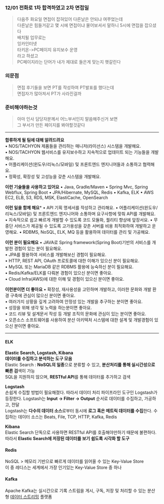 ### 12/01 전화로 1차 합격하였고 2차 면접일
> 다음주 화요일 면접이 잡혀있어 다른날은 안되냐 여쭈었는데  
> 다른날은 힘들거같고 몇 시에 면접이냐 물어보셔서 말하니 5시에 면접을 잡으셨다  
> 배치될 업무로는  
	잉카인터넷  
	타키온->PC페이지 유지보수 운영  
	라고 하셨고  
> PC페이지라는 단어가 내가 제대로 들은게 맞는지 햇갈린다  
> 
### 의문점
> 면접 후기들을 보면 PT를 작성하여 PT발표를 했다는데  
> 면접자가 많아져서 PT가 사라진걸까

### 준비해야하는것
> 아마 인사 담당자분께서 어느부서인지 말씀해주신거 보면  
> 그 부서가 만든 페이지를 봐야할것같다
> 

---
**합류하게 될 팀에 대해 알려드려요**  
• NOS/TACHYON 제품들을 관리하는 매니저(라이선스) 시스템을 개발해요.  
• NOS/TACHYON 웹서비스를 유지보수하고 지속적으로 업데이트 되는 기능들을 개발해요.  
• 어플리케이션(윈도우/리눅스/모바일) 및 프론트엔드 엔지니어들과 소통하고 협력해요.  
• 정확성, 확장성 및 고성능을 갖춘 시스템을 개발해요.
 
**이런 기술들을 사용하고 있어요**
• Java, Gradle/Maven
• Spring Mvc, Spring Webflux, Spring Boot
• JPA/Hibernate, MySQL, Redis
• Kafka, ELK
• AWS EC2, ELB, S3, RDS, MSK, ElastiCache, OpenSearch  

**이런 일을 함께 해요***
• API 기획 명세서를 작성하고 관리해요.
• 어플리케이션(윈도우/리눅스/모바일) 및 프론트엔드 엔지니어와 소통하며 요구사항에 맞춰 API를 개발해요.
• 지속적으로 쉽고 빠르게 개발할 수 있도록 코드 모듈화, 퀄리티 향상에 앞장서요.
• 무중단 서비스가 제공될 수 있도록 고가용성을 갖춘 서버를 비용 최적화하여 개발하고 운영해요.
• RDBMS, NoSQL, ELK, MQ 등을 활용하여 데이터를 관리 및 가공해요.

**이런 분이 필요해요**
• JAVA로 Spring framework(Spring Boot)기반의 서비스를 개발한 경험이 있는 분이 필요해요.  
• JPA를 활용하여 서비스를 개발해보신 경험이 필요해요.  
• HTTP, REST API, OAuth 프로토콜에 대한 이해가 있으신 분이 필요해요.  
• MySQL 또는 MariaDB 같은 RDBMS 활용에 능숙하신 분이 필요해요.  
• Redis/Kafka/ELK를 다뤄본 경험이 있으신 분이면 좋아요.  
• Cloud Infra(AWS)에 대한 이해 및 경험이 있으신 분이면 좋아요.  

**이런분이면 더 좋아요**
• 확장성, 재사용성을 고민하며 개발하고, 이러한 문화와 개발 환경 구축에 관심이 많으신 분이면 좋아요.  
• 여러가지 상황을 깊게 고려하여 안정성 있는 개발을 추구하는 분이면 좋아요.  
• 성장을 위해 생각 및 노력을 하는분이면 좋아요.  
• 코드 리뷰 및 설계문서 작성 등 개발 조직의 문화에 관심이 있는 분이면 좋아요.  
• 오픈소스 소프트웨어를 사용하여 분산 아키텍처 시스템에 대한 설계 및 개발경험이 있으신 분이면 좋아요.

---

#### ELK
**Elastic Search, Logstash, Kibana**  
**데이터를 수집하고 분석하는 도구 모음**  
Elastic Search : **NoSQL의 일종**으로 분류할 수 있고, **분산처리를 통해 실시간성으로 빠른 검**색이 가능  
SQL을 지원하지 않으며, **RESTful API**를 통해 데이터를 추가하고 검색  

**Logstash**  
손쉽게 수집할 방법이 필요해졌다. 따라서 데이터 처리 파이프라인 도구인 Logstash가 등장한다. Logstash는 **Input → Filter → Output** 순서로 데이터를 수집하고, 가공하고, 전달  
Logstash는 **다수의 데이터 소스**로부터 동시에 **로그 혹은 메트릭 데이터를 수집**한다. 수집하는 데이터 소스는 Beats, File, TCP, HTTP, Kafka, Redis  

**Kibana**  
Elastic Search 단독으로 사용하면 RESTful API를 호출해야만하기 때문에 불편하다. 따라서 **Elastic Search에 저장된 데이터를 보기 쉽도록 시각화 할 도구**  



#### Redis  
NoSQL > 메모리 기반으로 빠르게 데이터를 읽어올 수 있는 Key-Value Store  
이 중 레디스는 세계에서 가장 인기있는 Key-Value Store 중 하나  

#### Kafka
Apache Kafka는 실시간으로 기록 스트림을 게시, 구독, 저장 및 처리할 수 있는 분산형 [데이터 스트리밍](https://www.redhat.com/ko/topics/integration/what-is-streaming-data) 플랫폼